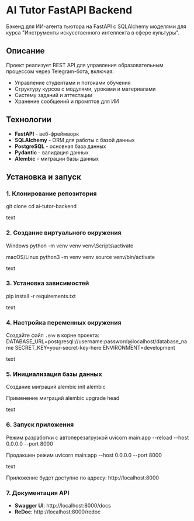 # AI Tutor FastAPI Backend

Бэкенд для ИИ-агента тьютора на FastAPI с SQLAlchemy моделями для курса "Инструменты искусственного интеллекта в сфере культуры".

## Описание

Проект реализует REST API для управления образовательным процессом через Telegram-бота, включая:
- Управление студентами и потоками обучения
- Структуру курсов с модулями, уроками и материалами
- Систему заданий и аттестации
- Хранение сообщений и промптов для ИИ

## Технологии

- **FastAPI** - веб-фреймворк
- **SQLAlchemy** - ORM для работы с базой данных
- **PostgreSQL** - основная база данных
- **Pydantic** - валидация данных
- **Alembic** - миграции базы данных

## Установка и запуск

### 1. Клонирование репозитория
git clone <repository-url>
cd ai-tutor-backend

text

### 2. Создание виртуального окружения
Windows
python -m venv venv
venv\Scripts\activate

macOS/Linux
python3 -m venv venv
source venv/bin/activate

text

### 3. Установка зависимостей
pip install -r requirements.txt

text

### 4. Настройка переменных окружения
Создайте файл `.env` в корне проекта:
DATABASE_URL=postgresql://username:password@localhost/database_name
SECRET_KEY=your-secret-key-here
ENVIRONMENT=development

text

### 5. Инициализация базы данных
Создание миграций
alembic init alembic

Применение миграций
alembic upgrade head

text

### 6. Запуск приложения
Режим разработки с автоперезагрузкой
uvicorn main:app --reload --host 0.0.0.0 --port 8000

Продакшен режим
uvicorn main:app --host 0.0.0.0 --port 8000

text

Приложение будет доступно по адресу: http://localhost:8000

### 7. Документация API
- **Swagger UI**: http://localhost:8000/docs
- **ReDoc**: http://localhost:8000/redoc